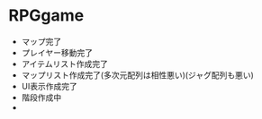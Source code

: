 # RPGgame
* マップ完了
* プレイヤー移動完了
* アイテムリスト作成完了
* マップリスト作成完了(多次元配列は相性悪い)(ジャグ配列も悪い)
* UI表示作成完了
* 階段作成中
* 
